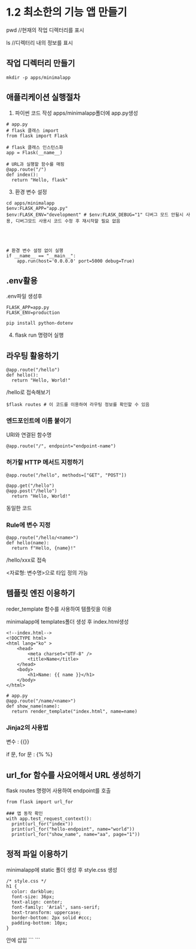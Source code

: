 # 1.2 최소한의 기능 앱 만들기

pwd //현재의 작업 디렉터리를 표시

ls //디렉터리 내의 정보를 표시

## 작업 디렉터리 만들기
```
mkdir -p apps/minimalapp
```
## 애플리케이션 실행절차
1. 파이썬 코드 작성
apps/minimalapp폴더에 app.py생성
```
# app.py
# flask 클래스 import
from flask import Flask

# flask 클래스 인스턴스화
app = Flask(__name__)

# URL과 실행할 함수를 매핑
@app.route("/")
def index():
  return "Hello, flask"
```
3. 환경 변수 설정
```
cd apps/minimalapp
$env:FLASK_APP="app.py"
$env:FLASK_ENV="development" # $env:FLASK_DEBUG="1" 디버그 모드 안될시 사용, 디버그모드 사용시 코드 수정 후 재시작할 필요 없음
```
<br></br>
```
# 환경 변수 설정 없이 실행
if __name__ == "__main__":
    app.run(host='0.0.0.0' port=5000 debug=True)
```
## .env활용
.env파일 생성후
```
FLASK_APP=app.py
FLASK_ENV=production
```
```
pip install python-dotenv
```

4. flask run 명령어 실행

## 라우팅 활용하기
```
@app.route("/hello")
def hello():
  return "Hello, World!"
```
/hello로 접속해보기
```
$flask routes # 이 코드를 이용하여 라우팅 정보를 확인할 수 있음
```
### 엔드포인트에 이름 붙이기
URI와 연결된 함수명 
```
@app.route("/", endpoint="endpoint-name")
```
### 허가할 HTTP 메서드 지정하기
```
@app.route("/hello", methods=["GET", "POST"])
```
```
@app.get("/hello")
@app.post("/hello")
  return "Hello, World!"
```
동일한 코드

### Rule에 변수 지정
```
@app.route("/hello/<name>")
def hello(name):
  return f"Hello, {name}!"
```
/hello/xxx로 접속

<자료형: 변수명>으로 타입 정의 가능

## 템플릿 엔진 이용하기
reder_template 함수를 사용하여 템플릿을 이용

minimalapp에 templates폴더 생성 후 index.html생성
```
<!--index.html-->
<!DOCTYPE html>
<html lang="ko" >
    <head>
        <meta charset="UTF-8" />
        <title>Name</title>
    </head>
    <body>
        <h1>Name: {{ name }}</h1>
    </body>
</html>
```
```
# app.py
@app.route("/name/<name>")
def show_name(name):
  return render_template("index.html", name=name)
```
### Jinja2의 사용법
변수 : {{}}

if 문, for 문 : {% %}

## url_for 함수를 사요어해서 URL 생성하기
flask routes 명령어 사용하여 endpoint를 호출 
```
from flask import url_for

### 앱 동작 확인
with app.test_request_context():
  print(url_for("index"))
  print(url_for("hello-endpoint", name="world"))
  print(url_for("show_name", name="aa", page="1"))
```

## 정적 파일 이용하기
minimalapp에 static 폴더 생성 후 style.css 생성
```
/* style.css */
h1 {
  color: darkblue;
  font-size: 36px;
  text-align: center;
  font-family: 'Arial', sans-serif;
  text-transform: uppercase;
  border-bottom: 2px solid #ccc;
  padding-bottom: 10px;
}
```
<head>안에 삽입
```
        <link 
            rel="stylesheet"
            href="{{url_for('static', filename= 'style.css')}}"
        />
```

